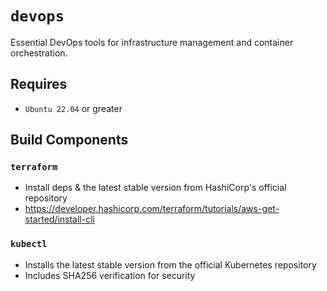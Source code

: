 # `devops`
Essential DevOps tools for infrastructure management and container orchestration.

## Requires
* `Ubuntu 22.04` or greater

## Build Components
### `terraform`
* Install deps & the latest stable version from HashiCorp's official repository
* https://developer.hashicorp.com/terraform/tutorials/aws-get-started/install-cli

### `kubectl`
* Installs the latest stable version from the official Kubernetes repository
* Includes SHA256 verification for security
